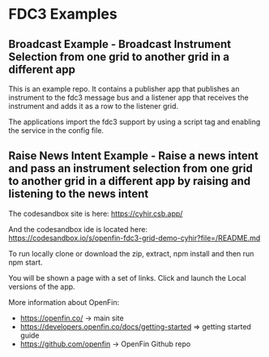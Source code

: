 # FDC3 Examples

## Broadcast Example - Broadcast Instrument Selection from one grid to another grid in a different app

This is an example repo. It contains a publisher app that publishes an instrument to the fdc3 message bus and a listener app that receives the instrument and adds it as a row to the listener grid.

The applications import the fdc3 support by using a script tag and enabling the service in the config file.

## Raise News Intent Example - Raise a news intent and pass an instrument selection from one grid to another grid in a different app by raising and listening to the news intent

The codesandbox site is here: https://cyhir.csb.app/

And the codesandbox ide is located here: https://codesandbox.io/s/openfin-fdc3-grid-demo-cyhir?file=/README.md

To run locally clone or download the zip, extract, npm install and then run npm start.

You will be shown a page with a set of links. Click and launch the Local versions of the app.

More information about OpenFin:

- https://openfin.co/ -> main site
- https://developers.openfin.co/docs/getting-started => getting started guide
- https://github.com/openfin -> OpenFin Github repo
